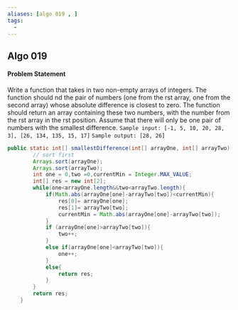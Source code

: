 ```yaml
---
aliases: [algo 019 , ]
tags:
  - 
---
```


## Algo 019
#### Problem Statement
Write a function that takes in two non-empty arrays of integers. The function should nd the pair of numbers (one from the rst array, one from the second array) whose absolute difference is closest to zero. The function should return an array containing these two numbers, with the number from the rst array in the rst position. Assume that there will only be one pair of numbers with the smallest difference. 
`Sample input: [-1, 5, 10, 20, 28, 3], [26, 134, 135, 15, 17]`
`Sample output: [28, 26]`

```java
public static int[] smallestDifference(int[] arrayOne, int[] arrayTwo) {
        // sort first
        Arrays.sort(arrayOne);
        Arrays.sort(arrayTwo);
        int one = 0,two =0,currentMin = Integer.MAX_VALUE;
        int[] res = new int[2];
        while(one<arrayOne.length&&two<arrayTwo.length){
            if(Math.abs(arrayOne[one]-arrayTwo[two])<currentMin){
                res[0]= arrayOne[one];
                res[1]= arrayTwo[two];
                currentMin = Math.abs(arrayOne[one]-arrayTwo[two]);
            }
            if (arrayOne[one]>arrayTwo[two]){
                two++;
            }
            else if(arrayOne[one]<arrayTwo[two]){
                one++;
            }
            else{
                return res;
            }
        }
        return res;
    }
```